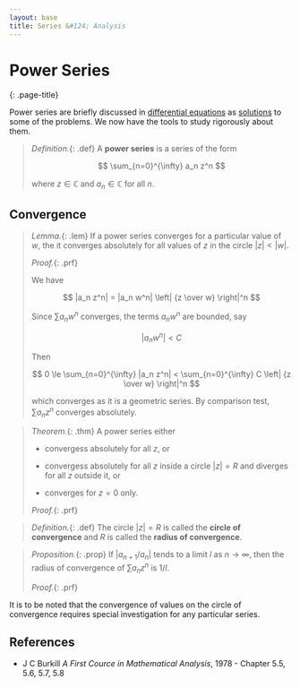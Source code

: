 ```yaml
---
layout: base
title: Series &#124; Analysis
---
```


# Power Series
{: .page-title}

Power series are briefly discussed in [differential equations](../differential-equations/power-series.md) as [solutions](../differential-equations/series-solutions.md) to some of the problems.
We now have the tools to study rigorously about them.

> *Definition.*{: .def}
> A **power series** is a series of the form
>
> $$
  \sum_{n=0}^{\infty} a_n z^n
  $$
>
> where $z \in \mathbb{C}$ and $a_n \in \mathbb{C}$ for all $n$.

## Convergence

> *Lemma.*{: .lem}
> If a power series converges for a particular value of $w$, the it converges absolutely for all values of $z$ in the circle $\vert z \vert < \vert w \vert$.
>
> *Proof.*{: .prf}
>
> We have
>
> $$
  |a_n z^n| = |a_n w^n| \left| {z \over w} \right|^n
  $$
>
> Since $\sum a_n w^n$ converges, the terms $a_n w^n$ are bounded, say
>
> $$
  |a_n w^n| < C
  $$
>
> Then
>
> $$
  0 \le \sum_{n=0}^{\infty} |a_n z^n| < \sum_{n=0}^{\infty} C \left| {z \over w} \right|^n
  $$
>
> which converges as it is a geometric series. By comparison test, $\sum a_n z^n$ converges absolutely.

> *Theorem.*{: .thm}
> A power series either
>
> + convergess absolutely for all $z$, or
>
> + convergess absolutely for all $z$ inside a circle $\vert z \vert = R$ and diverges for all $z$ outside it, or
>
> + converges for $z = 0$ only.
>
> *Proof.*{: .prf}
>

> *Definition.*{: .def}
> The circle $\vert z \vert = R$ is called the **circle of convergence** and $R$ is called the **radius of convergence**.

> *Proposition.*{: .prop}
> If $\vert a_{n+1} / a_n \vert$ tends to a limit $l$ as $n \to \infty$,
> then the radius of convergence of $\sum a_n z^n$ is $1 / l$.
>
> *Proof.*{: .prf}
>

It is to be noted that the convergence of values on the circle of convergence requires special investigation for any particular series.

## References

* J C Burkill _A First Cource in Mathematical Analysis_, 1978 - Chapter 5.5, 5.6, 5.7, 5.8
